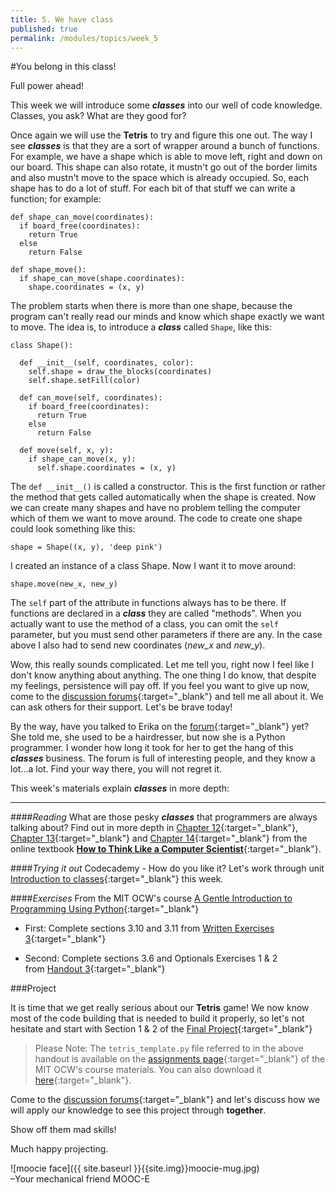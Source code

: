 ```yaml
---
title: 5. We have class
published: true
permalink: /modules/topics/week_5
---
```


#You belong in this class!

Full power ahead!

This week we will introduce some ___classes___ into our well of code knowledge. Classes, you ask? What are 
they good for?
 
Once again we will use the __Tetris__ to try and figure this one out. The way I see ___classes___ is that they are a sort of wrapper around a bunch of functions. For example, we have a shape which is able to move left, right and down on our board. This shape can also rotate, it mustn't go out of the border limits and also mustn't move to the space which is already occupied. So, each shape has to do a lot of stuff. For each bit of that stuff we can write a function; for example:

	def shape_can_move(coordinates):
	  if board_free(coordinates):
	    return True
	  else
	    return False
	    
	def shape_move():
	  if shape_can_move(shape.coordinates):
	    shape.coordinates = (x, y)
	    
The problem starts when there is more than one shape, because the program can't really read our minds and know which shape exactly we want to move. The idea is, to introduce a ___class___ called `Shape`, like this:

	class Shape():
	
	  def __init__(self, coordinates, color):	    
		self.shape = draw_the_blocks(coordinates)		
		self.shape.setFill(color)
	    
	  def can_move(self, coordinates):
	    if board_free(coordinates):
	      return True
	    else
	      return False
	      
	  def move(self, x, y):
	    if shape_can_move(x, y):
	      self.shape.coordinates = (x, y)
	      
The `def __init__()` is called a constructor. This is the first function or rather the method that gets called automatically when the shape is created. Now we can create many shapes and have no problem telling the computer which of them we want to move around. The code to create one shape could look something like this:

	shape = Shape((x, y), 'deep pink')

I created an instance of a class Shape. Now I want it to move around:

	shape.move(new_x, new_y)
	
The `self` part of the attribute in functions always has to be there. If functions are declared in a ___class___ they are called "methods". When you actually want to use the method of a class, you can omit the `self` parameter, but you must send other parameters if there are any. In the case above I also had to send new coordinates (_new_x_ and _new_y_).

Wow, this really sounds complicated. Let me tell you, right now I feel like I don't know anything about anything. The one thing I do know, that despite my feelings, persistence will pay off. If you feel you want to give up now, come to the [discussion forums](http://discourse.p2pu.org/c/gentle-introduction-to-python){:target="_blank"} and tell me all about it. We can ask others for their support. Let's be brave today!

By the way, have you talked to Erika on the [forum](http://discourse.p2pu.org/c/gentle-introduction-to-python){:target="_blank"} yet? She told me, she used to be a hairdresser, but now she is a Python programmer. I wonder how long it took for her to get the hang of this ___classes___ business. The forum is full of interesting people, and they know a lot...a lot. Find your way there, you will not regret it.

This week's materials explain ___classes___ in more depth:

---

####_Reading_
What are those pesky ___classes___ that programmers are always talking about? Find out in more depth in [Chapter 12](http://www.greenteapress.com/thinkpython/thinkCSpy/html/chap12.html){:target="_blank"}, [Chapter 13](http://www.greenteapress.com/thinkpython/thinkCSpy/html/chap13.html){:target="_blank"} and [Chapter 14](http://www.greenteapress.com/thinkpython/thinkCSpy/html/chap14.html){:target="_blank"} from the online textbook [__How to Think Like a Computer Scientist__](http://www.greenteapress.com/thinkpython/thinkCSpy/html/index.html){:target="_blank"}.
	
####_Trying it out_
Codecademy - How do you like it? Let's work through unit [Introduction to classes](http://www.codecademy.com/tracks/python){:target="_blank"} this week.


####_Exercises_
From the MIT OCW's course [A Gentle Introduction to Programming Using Python](http://ocw.mit.edu/courses/electrical-engineering-and-computer-science/6-189-a-gentle-introduction-to-programming-using-python-january-iap-2011){:target="_blank"}

* First: Complete sections 3.10 and 3.11 from [Written Exercises 3](http://ocw.mit.edu/courses/electrical-engineering-and-computer-science/6-189-a-gentle-introduction-to-programming-using-python-january-iap-2011/assignments/MIT6_189IAP11_hw3_written.pdf){:target="_blank"}
 
* Second: Complete sections 3.6 and Optionals Exercises 1 &amp; 2 from [Handout 3](http://ocw.mit.edu/courses/electrical-engineering-and-computer-science/6-189-a-gentle-introduction-to-programming-using-python-january-iap-2011/assignments/MIT6_189IAP11_hw3.pdf){:target="_blank"}

###Project

It is time that we get really serious about our __Tetris__ game! 
We now know most of the code building that is needed to build it properly, so let's not hesitate and start with Section 1 & 2 of the [Final Project](http://ocw.mit.edu/courses/electrical-engineering-and-computer-science/6-189-a-gentle-introduction-to-programming-using-python-january-iap-2011/assignments/MIT6_189IAP11_final_proj.pdf){:target="_blank"}

> Please Note: The `tetris_template.py` file referred to in the above handout is available on the [assignments page](http://ocw.mit.edu/courses/electrical-engineering-and-computer-science/6-189-a-gentle-introduction-to-programming-using-python-january-iap-2011/assignments){:target="_blank"} of the MIT OCW's course materials. You can also download it [here](http://ocw.mit.edu/courses/electrical-engineering-and-computer-science/6-189-a-gentle-introduction-to-programming-using-python-january-iap-2011/assignments/tetris_template.py){:target="_blank"}.  

Come to the [discussion forums](http://discourse.p2pu.org/c/gentle-introduction-to-python){:target="_blank"} and let's discuss how we will apply our knowledge to see this project through __together__.
 

Show off them mad skills!

Much happy projecting.

![moocie face]({{ site.baseurl }}{{site.img}}moocie-mug.jpg)  
–Your mechanical friend MOOC-E
